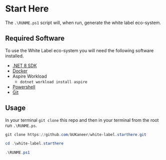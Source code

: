 # Start Here

The `.\RUNME.ps1` script will, when run, generate the white label eco-system.

## Required Software

To use the White Label eco-system you will need the following software installed.

- [.NET 8 SDK](https://dotnet.microsoft.com/en-us/download)
- [Docker](https://docs.docker.com/get-docker/)
- Aspire Workload 
  - `dotnet workload install aspire`
- [Powershell](https://learn.microsoft.com/en-us/powershell/scripting/install/installing-powershell?view=powershell-7.3)
- [Git](https://git-scm.com/downloads)

## Usage

In your terminal `git clone` this repo and then in your terminal from the root run `.\RUNME.ps`.

```powershell
git clone https://github.com/bUKaneer/white-label.starthere.git

cd .\white-label.starthere

.\RUNME.ps1
```